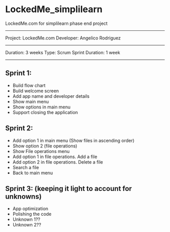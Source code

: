 # LockedMe_simplilearn
LockedMe.com for simplilearn phase end project

******************

Project: LockedMe.com
Developer: Angelico Rodriguez

******************

Duration: 3 weeks
Type: Scrum
Sprint Duration: 1 week

******************

## Sprint 1:
- Build flow chart
- Build welcome screen
- Add app name and developer details
- Show main menu
- Show options in main menu
- Support closing the application


## Sprint 2:
- Add option 1 in main menu (Show files in ascending order)
- Show option 2 (file operations)
- Show File operations menu
- Add option 1 in file operations. Add a file
- Add option 2 in file operations. Delete a file
- Search a file
- Back to main menu

## Sprint 3: (keeping it light to account for unknowns)
- App optimization
- Polishing the code
- Unknown 1??
- Unknown 2??